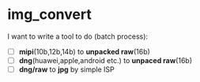 # img_convert
I want to write a tool to do (batch process):
- [ ] **mipi**(10b,12b,14b) to **unpacked raw**(16b)
- [ ] **dng**(huawei,apple,android etc.) to **unpaced raw**(16b)
- [ ] **dng/raw** to **jpg** by simple ISP
